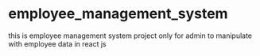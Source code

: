 # employee_management_system
this is employee management system project only for admin to manipulate with employee data in react js
